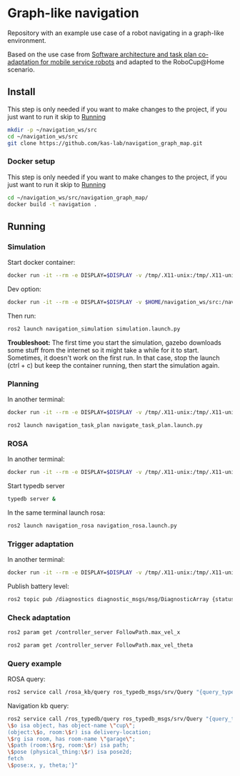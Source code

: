 # Graph-like navigation
Repository with an example use case of a robot navigating in a graph-like environment.

Based on the use case from [Software architecture and task plan co-adaptation for mobile service robots](https://dl.acm.org/doi/pdf/10.1145/3387939.3391591) and adapted to the RoboCup@Home scenario.

## Install

This step is only needed if you want to make changes to the project, if you just want to run it skip to [Running](##Running)

```Bash
mkdir -p ~/navigation_ws/src
cd ~/navigation_ws/src
git clone https://github.com/kas-lab/navigation_graph_map.git
```

### Docker setup

This step is only needed if you want to make changes to the project, if you just want to run it skip to [Running](##Running)
```Bash
cd ~/navigation_ws/src/navigation_graph_map/
docker build -t navigation .
```

## Running

### Simulation

Start docker container:
```Bash
docker run -it --rm -e DISPLAY=$DISPLAY -v /tmp/.X11-unix:/tmp/.X11-unix:ro ghcr.io/kas-lab/navigation_graph_map:main
```

Dev option:

```Bash
docker run -it --rm -e DISPLAY=$DISPLAY -v $HOME/navigation_ws/src:/navigation_ws/src -v /tmp/.X11-unix:/tmp/.X11-unix:ro navigation
```

Then run:
```Bash
ros2 launch navigation_simulation simulation.launch.py
```

**Troubleshoot:** The first time you start the simulation, gazebo downloads some stuff from the internet so it might take a while for it to start. Sometimes, it doesn't work on the first run. In that case, stop the launch (ctrl + c) but keep the container running, then start the simulation again.

### Planning

In another terminal:
```Bash
docker run -it --rm -e DISPLAY=$DISPLAY -v /tmp/.X11-unix:/tmp/.X11-unix:ro ghcr.io/kas-lab/navigation_graph_map:main
```

```Bash
ros2 launch navigation_task_plan navigate_task_plan.launch.py
```

### ROSA

In another terminal:
```Bash
docker run -it --rm -e DISPLAY=$DISPLAY -v /tmp/.X11-unix:/tmp/.X11-unix:ro ghcr.io/kas-lab/navigation_graph_map:main
```

Start typedb server
```Bash
typedb server &
```

In the same terminal launch rosa:
```Bash
ros2 launch navigation_rosa navigation_rosa.launch.py
```

### Trigger adaptation
In another terminal:
```Bash
docker run -it --rm -e DISPLAY=$DISPLAY -v /tmp/.X11-unix:/tmp/.X11-unix:ro ghcr.io/kas-lab/navigation_graph_map:main
```

Publish battery level:
```Bash
ros2 topic pub /diagnostics diagnostic_msgs/msg/DiagnosticArray {status:['{message: "QA status", values:[{key: battery, value: 0.5}]}']}
```

### Check adaptation

```Bash
ros2 param get /controller_server FollowPath.max_vel_x
```

```Bash
ros2 param get /controller_server FollowPath.max_vel_theta
```

### Query example

ROSA query:
```Bash
ros2 service call /rosa_kb/query ros_typedb_msgs/srv/Query "{query_type: 'fetch', query: 'match \$b isa QualityAttribute, has attribute-name \"battery\"; fetch \$b:attribute;'}"
```

Navigation kb query:
```Bash
ros2 service call /ros_typedb/query ros_typedb_msgs/srv/Query "{query_type: 'fetch', query: 'match
\$o isa object, has object-name \"cup\";
(object:\$o, room:\$r) isa delivery-location;
\$rg isa room, has room-name \"garage\";
\$path (room:\$rg, room:\$r) isa path;
\$pose (physical_thing:\$r) isa pose2d;
fetch
\$pose:x, y, theta;'}"
```
